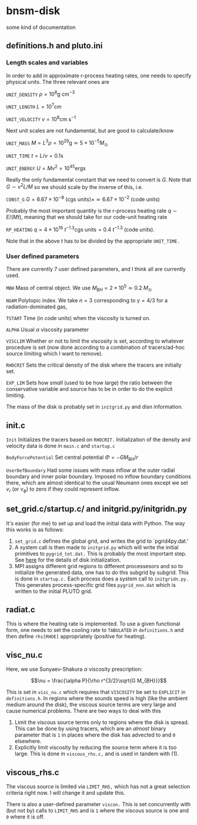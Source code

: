 # bnsm-disk
some kind of documentation

## definitions.h and pluto.ini
### Length scales and variables
In order to add in approximate r-process heating rates, one needs to specify physical units. The three relevant ones are

`UNIT_DENSITY` $\rho = 10^8 \text{g }\text{cm}^{-3}$

`UNIT_LENGTH` $L = 10^7 \text{cm }$

`UNIT_VELOCITY` $v = 10^8 \text{cm }\text{s}^{-1}$

Next unit scales are not fundamental, but are good to calculate/know

`UNIT_MASS` $M = L^3\rho = 10^{29} \text{g} \simeq 5\times 10^{-5} M_\odot$

`UNIT_TIME` $t = L/v = 0.1 \text{s}$

`UNIT_ENERGY` $U = Mv^2=10^{45} \text{ergs}$

Really the only fundamental constant that we need to convert is $G$. Note that $G\sim v^2L/M$ so we should scale by the inverse of this, i.e.

`CONST_G` $G = 6.67\times 10^{-8} \text{ (cgs units)} \times \simeq 6.67\times 10^{-2} \text{ (code units)}$

Probably the most important quantity is the r-process heating rate $q\sim E/(Mt)$, meaning that we should take for our code-unit heating rate

`RP_HEATING` $q = 4\times 10^{16}\text{ }t^{-1.3} \text{cgs units} = 0.4\text{ }t^{-1.3}\text{ (code units)}.$

Note that in the above $t$ has to be divided by the appropriate `UNIT_TIME.`

### User defined parameters

There are currently 7 user defined parameters, and I think all are currently used.

`MBH` Mass of central object. We use $M_{BH} = 2\times 10^5 \simeq 0.2\text{ }M_\odot$

`NGAM` Polytopic index. We take $n=3$ corresponding to $\gamma=4/3$ for a radiation-dominated gas,

`TSTART` Time (in code units) when the viscosity is turned on. 

`ALPHA` Usual $\alpha$ viscosity parameter

`VISCLIM` Whether or not to limit the viscosity is set, according to whatever procedure is set (now done according to a combination of tracers/ad-hoc source limiting which I want to remove). 

`RHOCRIT` Sets the critical density of the disk where the tracers are initially set.

`EXP_LIM` Sets how _small_ (used to be how large) the ratio between the conservative variable and source has to be in order to do the explicit limiting.

The mass of the disk is probably set in `initgrid.py` and disn information. 

## init.c

`Init` Initializes the tracers based on `RHOCRIT.` Initialization of the density and velocity data is done in `main.c` and `startup.c`

`BodyForcePotential` Set central potential $\Phi=-G M_\text{BH}/r$

`UserDefBoundary` Had some issues with mass inflow at the outer radial boundary and inner polar boundary. Imposed no inflow boundary conditions there, which are almost identical to the usual Neumann ones except we set $v_r$ (or $v_\phi$) to zero if they could represent inflow. 

## set_grid.c/startup.c/ and initgrid.py/initgridn.py

It's easier (for me) to set up and load the initial data with Python. The way this works is as follows:

1. `set_grid.c` defines the global grid, and writes the grid to `pgrid4py.dat.'
2. A system call is then made to `initgrid.py` which will write the initial primitives to `pygrid_tot.dat.` This is probably the most important step. See [here](https://github.com/dcarrel/bnsm-disk/blob/main/acc_disk_hydro.pdf) for the details of disk initialization. 
3. MPI assigns different grid regions to different processesors and so to initialize the generated data, one has to do this subgrid by subgrid. This is done in `startup.c.` Each process does a system call to `initgridn.py.` This generates process-specific grid files `pygrid_nnn.dat` which is written to the initial PLUTO grid.

## radiat.c

This is where the heating rate is implemented. To use a given functional form, one needs to set the cooling rate to `TABULATED` in `definitions.h` and then define `rhs[RHOE]` appropriately (positive for heating). 

## visc_nu.c

Here, we use Sunyaev-Shakura $\alpha$ viscosity prescription: 

$$\nu = \frac{\alpha P}{\rho r^{3/2}\sqrt{G M_{BH}}}$$

This is set in `visc_nu.c` which requires that `VISCOSITY` be set to `EXPLICIT` in `definitions.h`. In regions where the sounds speed is high (like the ambient medium around the disk), the viscous source terms are very large and cause numerical problems. There are two ways to deal with this

1. Limit the viscous source terms only to regions where the disk is spread. This can be done by using tracers, which are an _almost_ binary parameter that is `1` in places where the disk has advected to and `0` elsewhere.
2. Explicitly limit viscosity by reducing the source term where it is too large. This is done in `viscous_rhs.c,` and is used in tandem with (1). 

## viscous_rhs.c

The viscous source is limited via `LIMIT_RHS,` which has not a great selection criteria right now. I will change it and update this.

There is also a user-defined parameter `viscon.` This is set concurrently with (but not by) calls to `LIMIT_RHS` and is `1` where the viscous source is one and `0` where it is off. 
